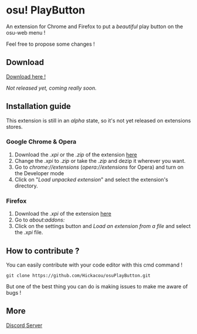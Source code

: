 # osu! PlayButton

An extension for Chrome and Firefox to put a *beautiful* play button on the osu-web menu !

Feel free to propose some changes !
## Download
[Download here !](https://github.com/Hickacou/osuPlayButton/releases)

*Not released yet, coming really soon.*
## Installation guide
This extension is still in an *alpha* state, so it's not yet released on extensions stores.
### Google Chrome & Opera
1. Download the *.xpi* or the *.zip* of the extension [here](https://github.com/Hickacou/osuPlayButton/releases)
2. Change the *.xpi* to *.zip* or take the *.zip* and dezip it wherever you want.
3. Go to *chrome://extensions* (*opera://extensions* for Opera) and turn on the Developer mode
4. Click on "*Load unpacked extension*" and select the extension's directory.
### Firefox
1. Download the *.xpi* of the extension [here](https://github.com/Hickacou/osuPlayButton/releases)
2. Go to *about:addons:*
3. Click on the settings button and *Load an extension from a file* and select the *.xpi* file.
## How to contribute ?
You can easily contribute with your code editor with this cmd command !
```
git clone https://github.com/Hickacou/osuPlayButton.git
```
But one of the best thing you can do is making issues to make me aware of bugs ! 
## More
[Discord Server](https://discord.gg/2r7ZHvm)
